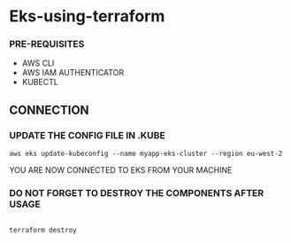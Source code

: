# Eks-using-terraform

### PRE-REQUISITES
- AWS CLI
- AWS IAM AUTHENTICATOR
- KUBECTL

## CONNECTION
### UPDATE THE CONFIG FILE IN .KUBE
```
aws eks update-kubeconfig --name myapp-eks-cluster --region eu-west-2
```

YOU ARE NOW CONNECTED TO EKS FROM YOUR MACHINE

### DO NOT FORGET TO DESTROY THE COMPONENTS AFTER USAGE
```

terraform destroy
```
